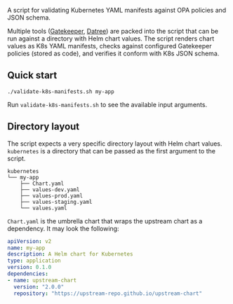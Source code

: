 A script for validating Kubernetes YAML manifests against OPA policies and JSON schema.

Multiple tools ([Gatekeeper](https://open-policy-agent.github.io/gatekeeper/website/), [Datree](https://github.com/datreeio/datree)) are packed into the script that can be run against a directory with Helm chart values. The script renders chart values as K8s YAML manifests, checks against configured Gatekeeper policies (stored as code), and verifies it conform with K8s JSON schema.

## Quick start
```
./validate-k8s-manifests.sh my-app
```

Run `validate-k8s-manifests.sh` to see the available input arguments.

## Directory layout
The script expects a very specific directory layout with Helm chart values. `kubernetes` is a directory that can be passed as the first argument to the script.
```
kubernetes
└── my-app
    ├── Chart.yaml
    ├── values-dev.yaml
    ├── values-prod.yaml
    ├── values-staging.yaml
    └── values.yaml
```

`Chart.yaml` is the umbrella chart that wraps the upstream chart as a dependency. It may look the following:
```yaml
apiVersion: v2
name: my-app
description: A Helm chart for Kubernetes
type: application
version: 0.1.0
dependencies:
- name: upstream-chart
  version: "2.0.0"
  repository: "https://upstream-repo.github.io/upstream-chart"
```
